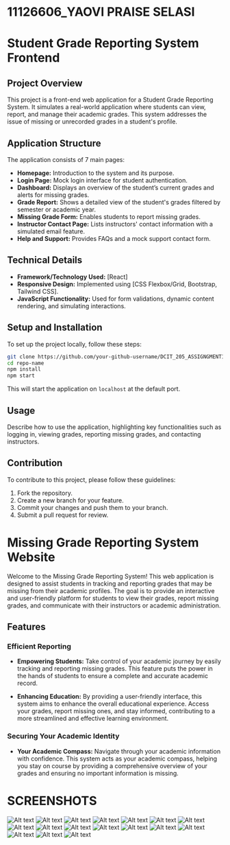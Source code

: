 # 11126606_YAOVI PRAISE SELASI
# Student Grade Reporting System Frontend

## Project Overview

This project is a front-end web application for a Student Grade Reporting System. It simulates a real-world application where students can view, report, and manage their academic grades. This system addresses the issue of missing or unrecorded grades in a student's profile.

## Application Structure

The application consists of 7 main pages:

- **Homepage:** Introduction to the system and its purpose.
- **Login Page:** Mock login interface for student authentication.
- **Dashboard:** Displays an overview of the student’s current grades and alerts for missing grades.
- **Grade Report:** Shows a detailed view of the student's grades filtered by semester or academic year.
- **Missing Grade Form:** Enables students to report missing grades.
- **Instructor Contact Page:** Lists instructors' contact information with a simulated email feature.
- **Help and Support:** Provides FAQs and a mock support contact form.

## Technical Details

- **Framework/Technology Used:** [React]
- **Responsive Design:** Implemented using [CSS Flexbox/Grid, Bootstrap, Tailwind CSS].
- **JavaScript Functionality:** Used for form validations, dynamic content rendering, and simulating interactions.

## Setup and Installation

To set up the project locally, follow these steps:

```bash
git clone https://github.com/your-github-username/DCIT_205_ASSIGNGMENT1.git
cd repo-name
npm install
npm start
```

This will start the application on `localhost` at the default port.

## Usage

Describe how to use the application, highlighting key functionalities such as logging in, viewing grades, reporting missing grades, and contacting instructors.

## Contribution

To contribute to this project, please follow these guidelines:

1. Fork the repository.
2. Create a new branch for your feature.
3. Commit your changes and push them to your branch.
4. Submit a pull request for review.
# Missing Grade Reporting System Website
Welcome to the Missing Grade Reporting System! This web application is designed to assist students in tracking and reporting grades that may be missing from their academic profiles.
 The goal is to provide an interactive and user-friendly platform for students to view their grades, report missing grades, and communicate with their instructors or academic administration.
## Features

### Efficient Reporting

- **Empowering Students:** Take control of your academic journey by easily tracking and reporting missing grades. This feature puts the power in the hands of students to ensure a complete and accurate academic record.

- **Enhancing Education:** By providing a user-friendly interface, this system aims to enhance the overall educational experience. Access your grades, report missing ones, and stay informed, contributing to a more streamlined and effective learning environment.

### Securing Your Academic Identity

- **Your Academic Compass:** Navigate through your academic information with confidence. This system acts as your academic compass, helping you stay on course by providing a comprehensive overview of your grades and ensuring no important information is missing.
# SCREENSHOTS
![Alt text](<./missing-grades/src/IMGE/image1.png>)
![Alt text](<./missing-grades/src/IMGE/image2.png>)
![Alt text](<./missing-grades/src/IMGE/image3.png>)
![Alt text](<./missing-grades/src/IMGE/image4.png>)
![Alt text](<./missing-grades/src/IMGE/image5.png>)
![Alt text](<./missing-grades/src/IMGE/image6.png>)
![Alt text](<./missing-grades/src/IMGE/image7.png>)
![Alt text](<./missing-grades/src/IMGE/image8.png>)
![Alt text](<./missing-grades/src/IMGE/image9.png>)
![Alt text](<./missing-grades/src/IMGE/image10.png>)
![Alt text](<./missing-grades/src/IMGE/image11.png>)
![Alt text](<./missing-grades/src/IMGE/image12.png>)
![Alt text](<./missing-grades/src/IMGE/image13(1).png>)
![Alt text](<./missing-grades/src/IMGE/image13.png>)
![Alt text](<./missing-grades/src/IMGE/image14.png>)
![Alt text](<./missing-grades/src/IMGE/image15.png>)
![Alt text](<./missing-grades/src/IMGE/image16.png>)


